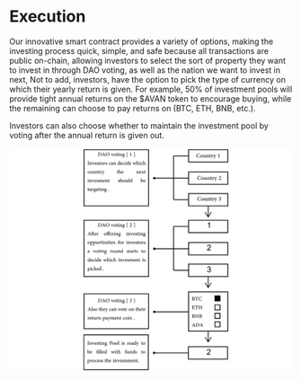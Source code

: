 # Execution

Our innovative smart contract provides a variety of options, making the investing process quick, simple, and safe because all transactions are public on-chain, allowing investors to select the sort of property they want to invest in through DAO voting, as well as the nation we want to invest in next, Not to add, investors, have the option to pick the type of currency on which their yearly return is given. For example, 50% of investment pools will provide tight annual returns on the $AVAN token to encourage buying, while the remaining can choose to pay returns on (BTC, ETH, BNB, etc.).

Investors can also choose whether to maintain the investment pool by voting after the annual return is given out.

![Figure "5"](<../.gitbook/assets/Screenshot (65).png>)

